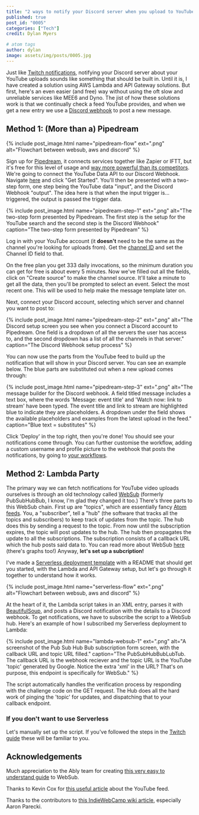 ```yaml
---
title: "2 ways to notify your Discord server when you upload to YouTube - with and without AWS"
published: true
post_id: "0005"
categories: ["Tech"]
credit: Dylan Myers

# atom tags
author: dylan
image: assets/img/posts/0005.jpg
---
```


Just like [Twitch notifications](https://dylmye.me/2021/03/08/twitch-discord/), notifying your Discord server about your YouTube uploads sounds like something that should be built in. Until it is, I have created a solution using AWS Lambda and API Gateway solutions. But first, here's an even easier (and free) way without using the oft slow and unreliable services like MEE6 and Dyno. The jist of how these solutions work is that we continually check a feed YouTube provides, and when we get a new entry we use a [Discord webhook](https://support.discord.com/hc/en-us/articles/228383668-Intro-to-Webhooks) to post a new message.

## Method 1: (More than a) Pipedream

{% include post_image.html name="pipedream-flow" ext=".png" alt="Flowchart between websub, aws and discord" %}

Sign up for [Pipedream](https://pipedream.com), it connects services together like Zapier or IFTT, but it's free for this level of usage and [way more powerful than its competitors](https://techcrunch.com/2022/05/17/2315521/). We're going to connect the YouTube Data API to our Discord Webhook. Navigate [here](https://pipedream.com/apps/youtube-data-api/integrations/discord-webhook/send-message-with-discord-webhook-api-on-new-videos-in-channel-from-youtube-data-api-api-int_m8sZWGj) and click "Get Started". You'll then be presented with a two-step form, one step being the YouTube data "input", and the Discord Webhook "output". The idea here is that when the input trigger is... triggered, the output is passed the trigger data.

{% include post_image.html name="pipedream-step-1" ext=".png" alt="The two-step form presented by Pipedream. The first step is the setup for the YouTube search and the second step is the Discord Webhook" caption="The two-step form presented by Pipedream" %}

Log in with your YouTube account (it **doesn't** need to be the same as the channel you're looking for uploads from). Get the [channel ID](https://commentpicker.com/youtube-channel-id.php) and set the Channel ID field to that.

On the free plan you get 333 daily invocations, so the minimum duration you can get for free is about every 5 minutes. Now we've filled out all the fields, click on "Create source" to make the channel source. It'll take a minute to get all the data, then you'll be prompted to select an event. Select the most recent one. This will be used to help make the message template later on.

Next, connect your Discord account, selecting which server and channel you want to post to:

{% include post_image.html name="pipedream-step-2" ext=".png" alt="The Discord setup screen you see when you connect a Discord account to Pipedream. One field is a dropdown of all the servers the user has access to, and the second dropdown has a list of all the channels in that server." caption="The Discord Webhook setup process" %}

You can now use the parts from the YouTube feed to build up the notification that will show in your Discord server. You can see an example below. The blue parts are substituted out when a new upload comes through:

{% include post_image.html name="pipedream-step-3" ext=".png" alt="The message builder for the Discord webhook. A field titled message includes a text box, where the words 'Message: event title' and 'Watch now: link to stream' have been typed. The event title and link to stream are highlighted blue to indicate they are placeholders. A dropdown under the field shows the available placeholders and examples from the latest upload in the feed." caption="Blue text = substitutes" %}

Click 'Deploy' in the top right, then you're done! You should see your notifications come through. You can further customise the workflow, adding a custom username and profile picture to the webhook that posts the notifications, by going to [your workflows](https://pipedream.com/workflows).

## Method 2: Lambda Party

The primary way we can fetch notifications for YouTube video uploads ourselves is through an old technology called [WebSub](https://www.w3.org/TR/websub/) (formerly PubSubHubBub, I know, I'm glad they changed it too.) There's three parts to this WebSub chain. First up are "topics", which are essentially fancy [Atom feeds](https://en.wikipedia.org/wiki/Atom_(web_standard)). You, a "subscriber", tell a "hub" (the software that tracks all the topics and subscribers) to keep track of updates from the topic. The hub does this by sending a request to the topic. From now until the subscription expires, the topic will post updates to the hub. The hub then propagates the update to all the subscriptions. The subscription consists of a callback URL which the hub posts said data to. You can read more about WebSub [here](https://ably.com/topic/websub) (there's graphs too!) Anyway, **let's set up a subcription!**

I've made a [Serverless deployment template](https://github.com/dylmye/aws-python-youtube-websub-to-discord-webhook) with a README that should get you started, with the Lambda and API Gateway setup, but let's go through it together to understand how it works.

{% include post_image.html name="serverless-flow" ext=".png" alt="Flowchart between websub, aws and discord" %}

At the heart of it, the Lambda script takes in an XML entry, parses it with [BeautifulSoup](https://pypi.org/project/beautifulsoup4/), and posts a Discord notification with the details to a Discord webhook. To get notifications, we have to subscribe the script to a WebSub hub. Here's an example of how I subscribed my Serverless deployment to Lambda:

{% include post_image.html name="lambda-websub-1" ext=".png" alt="A screenshot of the Pub Sub Hub Bub subscription form screen, with the callback URL and topic URL filled." caption="The PubSubHubBubLubTub. The callback URL is the webhook reciever and the topic URL is the YouTube 'topic' generated by Google. Notice the extra 'xml' in the URL? That's on purpose, this endpoint is specifically for WebSub." %}

The script automatically handles the verification process by responding with the challenge code on the GET request. The Hub does all the hard work of pinging the 'topic' for updates, and dispatching that to your callback endpoint.

### If you don't want to use Serverless

Let's manually set up the script. If you've followed the steps in the [Twitch guide](https://dylmye.me/2021/03/08/twitch-discord/) these will be familiar to you.

## Acknowledgements

Much appreciation to the Ably team for creating [this very easy to understand guide](https://ably.com/topic/websub) to WebSub.

Thanks to Kevin Cox for [this useful article](https://kevincox.ca/2021/12/16/youtube-websub/) about the YouTube feed.

Thanks to the contributors to [this IndieWebCamp wiki article](https://indieweb.org/How_to_publish_and_consume_WebSub), especially Aaron Parecki.
